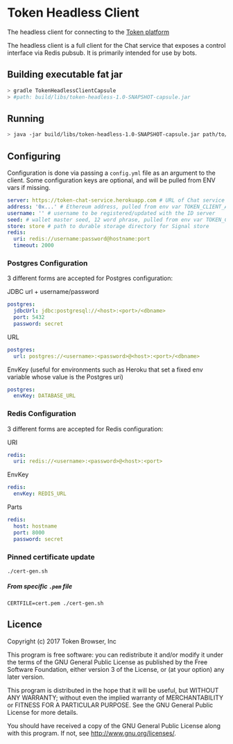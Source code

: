 # Token Headless Client

The headless client for connecting to the [Token platform](https://www.tokenbrowser.com)

The headless client is a full client for the Chat service that exposes a control
interface via Redis pubsub. It is primarily intended for use by bots.


## Building executable fat jar

```bash
> gradle TokenHeadlessClientCapsule
> #path: build/libs/token-headless-1.0-SNAPSHOT-capsule.jar
```


## Running
```bash
> java -jar build/libs/token-headless-1.0-SNAPSHOT-capsule.jar path/to/config.yml
```

## Configuring
Configuration is done via passing a `config.yml` file as an argument to the client.
Some configuration keys are optional, and will be pulled from ENV vars if missing.

```yaml
server: https://token-chat-service.herokuapp.com # URL of Chat service
address: '0x...' # Ethereum address, pulled from env var TOKEN_CLIENT_ADDRESS if omitted
username: '' # username to be registered/updated with the ID server
seed: # wallet master seed, 12 word phrase, pulled from env var TOKEN_CLIENT_SEED if omitted
store: store # path to durable storage directory for Signal store
redis:
  uri: redis://username:password@hostname:port
  timeout: 2000
```


### Postgres Configuration

3 different forms are accepted for Postgres configuration:

JDBC url + username/password
```yaml
postgres:
  jdbcUrl: jdbc:postgresql://<host>:<port>/<dbname>
  port: 5432
  password: secret
```

URL
```yaml
postgres:
  url: postgres://<username>:<password>@<host>:<port>/<dbname>
```

EnvKey (useful for environments such as Heroku that set a fixed env variable whose value is the Postgres uri)
```yaml
postgres:
  envKey: DATABASE_URL
```



### Redis Configuration

3 different forms are accepted for Redis configuration:

URI
```yaml
redis:
  uri: redis://<username>:<password>@<host>:<port>
```

EnvKey
```yaml
redis:
  envKey: REDIS_URL
```

Parts
```yaml
redis:
  host: hostname
  port: 8000
  password: secret
```

### Pinned certificate update

```
./cert-gen.sh
```

##### From specific `.pem` file

```
CERTFILE=cert.pem ./cert-gen.sh
```

## Licence

Copyright (c) 2017 Token Browser, Inc

This program is free software: you can redistribute it and/or modify
it under the terms of the GNU General Public License as published by
the Free Software Foundation, either version 3 of the License, or
(at your option) any later version.

This program is distributed in the hope that it will be useful,
but WITHOUT ANY WARRANTY; without even the implied warranty of
MERCHANTABILITY or FITNESS FOR A PARTICULAR PURPOSE.  See the
GNU General Public License for more details.

You should have received a copy of the GNU General Public License
along with this program.  If not, see <http://www.gnu.org/licenses/>.

